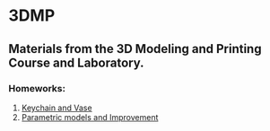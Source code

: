 # 3DMP
## Materials from the 3D Modeling and Printing Course and Laboratory.
### Homeworks:
 1. [Keychain and Vase](https://github.com/antonio-b21/3DMP/tree/master/Lab1)
 1. [Parametric models and Improvement](https://github.com/antonio-b21/3DMP/tree/master/Lab2)
